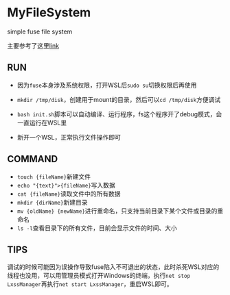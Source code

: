 # MyFileSystem
simple fuse file system

主要参考了这里[link](https://blog.csdn.net/stayneckwind2/article/details/82876330)


## RUN
+ 因为`fuse`本身涉及系统权限，打开WSL后`sudo su`切换权限后再使用

+ `mkdir /tmp/disk`，创建用于mount的目录，然后可以`cd /tmp/disk`方便调试

+ `bash init.sh`脚本可以自动编译、运行程序，fs这个程序开了debug模式，会一直运行在WSL里

+ 新开一个WSL，正常执行文件操作即可

## COMMAND
+ `touch {fileName}`新建文件
+ `echo "{text}">{fileName}`写入数据
+ `cat {fileName}`读取文件中的所有数据
+ `mkdir {dirName}`新建目录
+ `mv {oldName} {newName}`进行重命名，只支持当前目录下某个文件或目录的重命名
+ `ls -l`查看目录下的所有文件，目前会显示文件的时间、大小

## TIPS
调试的时候可能因为误操作导致fuse陷入不可退出的状态，此时杀死WSL对应的线程也没用，可以用管理员模式打开Windows的终端，执行`net stop LxssManager`再执行`net start LxssManager`，重启WSL即可。
